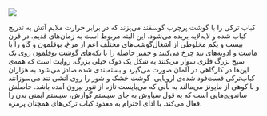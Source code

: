 <!-- 
.. title: پیاده‌روی در دلفت-هشت جولای دوهزار و پانزده
.. slug: 2015-07-08-lopen-in-delft
.. date: 2015-07-08 20:14:54 UTC+02:00
.. tags: 
.. category: پیاده‌روی در دلفت
.. link: 
.. description: 
.. type: text
-->

<img src="http://googledrive.com/host/0B8OOfC6oWXEPYmJ5ZkJpMEpqbjQ" />

کباب ترکی را با گوشت پرچرب گوسفند می‌پزند که در برابر حرارت ملایم آتش به تدریج کباب شده و لایه‌لایه بریده می‌شود. این البته مربوط است به زمان‌های قدیم. در قرن بیست و یکم مخلوطی از آشغال‌گوشت‌های مختلف اعم از مرغ، بوقلمون و گاو را با ماست و ادویه‌های تند چرخ می‌کنند و خمیر حاصله را با تکه‌های گوشت بوقلمون روی یک سیخ بزرگ فلزی سوار می‌کنند به شکل یک دوک خیلی بزرگ. روایت است که همه‌ی این‌ها در کارگاهی در آلمان صورت می‌گیرد و بسته‌بندی شده صادز می‌شود به هزاران کباب‌ترکی فست‌فود شده‌ی اروپایی. گوشت خشک و شور را روی آتشی تند می‌سوزانند و با کوهی از مایونز می‌مالند به نانی که می‌بایست تازه از تنور بیرون آمده باشد. حاصلش ساندویچ‌هایی است که به قول سیاوش به جای سیستم گوارش، سیستم ایمنی بدن را فعال می‌کند. با ادای احترام به معدود کباب ترکی‌های همچنان پرمزه.
